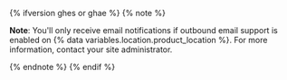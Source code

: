 {% ifversion ghes or ghae %}
{% note %}

**Note**: You'll only receive email notifications if outbound email support is enabled on {% data variables.location.product_location %}. For more information, contact your site administrator.

{% endnote %}
{% endif %}
